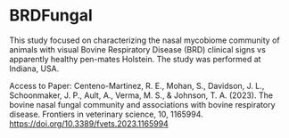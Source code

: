 # BRDFungal
This study focused on characterizing the nasal mycobiome community of animals with visual Bovine Respiratory Disease (BRD) clinical signs vs apparently healthy pen-mates Holstein. The study was performed at Indiana, USA.

Access to Paper:
Centeno-Martinez, R. E., Mohan, S., Davidson, J. L., Schoonmaker, J. P., Ault, A., Verma, M. S., & Johnson, T. A. (2023). The bovine nasal fungal community and associations with bovine respiratory disease. Frontiers in veterinary science, 10, 1165994. https://doi.org/10.3389/fvets.2023.1165994

